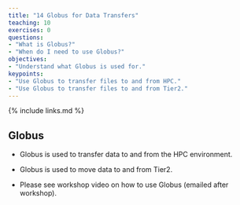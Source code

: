 ```yaml
---
title: "14 Globus for Data Transfers"
teaching: 10
exercises: 0
questions:
- "What is Globus?"
- "When do I need to use Globus?"
objectives:
- "Understand what Globus is used for."
keypoints:
- "Use Globus to transfer files to and from HPC."
- "Use Globus to transfer files to and from Tier2."
---
```


{% include links.md %}

## Globus

- Globus is used to transfer data to and from the HPC environment.

- Globus is used to move data to and from Tier2. 

- Please see workshop video on how to use Globus (emailed after workshop).